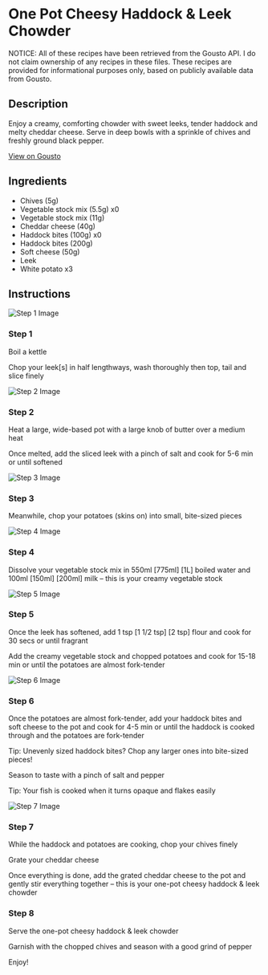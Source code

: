 # One Pot Cheesy Haddock & Leek Chowder

NOTICE: All of these recipes have been retrieved from the Gousto API. I do not claim ownership of any recipes in these files. These recipes are provided for informational purposes only, based on publicly available data from Gousto.

## Description

Enjoy a creamy, comforting chowder with sweet leeks, tender haddock and melty cheddar cheese. Serve in deep bowls with a sprinkle of chives and freshly ground black pepper.  

[View on Gousto](https://www.gousto.co.uk/recipes/cookbook/one-pot-haddock-leek-cheddar-chowder)

## Ingredients

- Chives (5g)
- Vegetable stock mix (5.5g) x0
- Vegetable stock mix (11g)
- Cheddar cheese (40g)
- Haddock bites (100g) x0
- Haddock bites (200g)
- Soft cheese (50g)
- Leek
- White potato x3

## Instructions

![Step 1 Image](https://production-media.gousto.co.uk/cms/recipe-step-image/1454.-step-1-x200.jpg)

### Step 1

Boil a kettle

Chop your leek[s] in half lengthways, wash thoroughly then top, tail and slice finely

![Step 2 Image](https://production-media.gousto.co.uk/cms/recipe-step-image/1454.-step-2-x200.jpg)

### Step 2

Heat a large, wide-based pot with a large knob of butter over a medium heat

Once melted, add the sliced leek with a pinch of salt and cook for 5-6 min or until softened

![Step 3 Image](https://production-media.gousto.co.uk/cms/recipe-step-image/1454.-step-3-x200.jpg)

### Step 3

Meanwhile, chop your potatoes (skins on) into small, bite-sized pieces

![Step 4 Image](https://production-media.gousto.co.uk/cms/recipe-step-image/1454.-step-4-x200.jpg)

### Step 4

Dissolve your vegetable stock mix in 550ml <span class="text-purple">[775ml]<span class="text-danger"> </span>[1L]</span> boiled water and 100ml <span class="text-purple">[150ml] </span><span class="text-danger">[200ml]</span> milk – this is your creamy vegetable stock

![Step 5 Image](https://production-media.gousto.co.uk/cms/recipe-step-image/1454.-step-5-x200.jpg)

### Step 5

Once the leek has softened, add 1 tsp <span class="text-purple">[1 1/2 tsp] </span><span class="text-danger">[2 tsp]</span> flour and cook for 30 secs or until fragrant

Add the creamy vegetable stock and chopped potatoes and cook for 15-18 min or until the potatoes are almost fork-tender

![Step 6 Image](https://production-media.gousto.co.uk/cms/recipe-step-image/1454.-step-6-x200.jpg)

### Step 6

Once the potatoes are almost fork-tender, add your haddock bites and soft cheese to the pot and cook for 4-5 min or until the haddock is cooked through and the potatoes are fork-tender

Tip: Unevenly sized haddock bites? Chop any larger ones into bite-sized pieces!

Season to taste with a pinch of salt and pepper

Tip: Your fish is cooked when it turns opaque and flakes easily

![Step 7 Image](https://production-media.gousto.co.uk/cms/recipe-step-image/1454.-step-7-x200.jpg)

### Step 7

While the haddock and potatoes are cooking, chop your chives finely

Grate your cheddar cheese

Once everything is done, add the grated cheddar cheese to the pot and gently stir everything together – this is your one-pot cheesy haddock & leek chowder

### Step 8

Serve the one-pot cheesy haddock & leek chowder 

Garnish with the chopped chives and season with a good grind of pepper

Enjoy!

